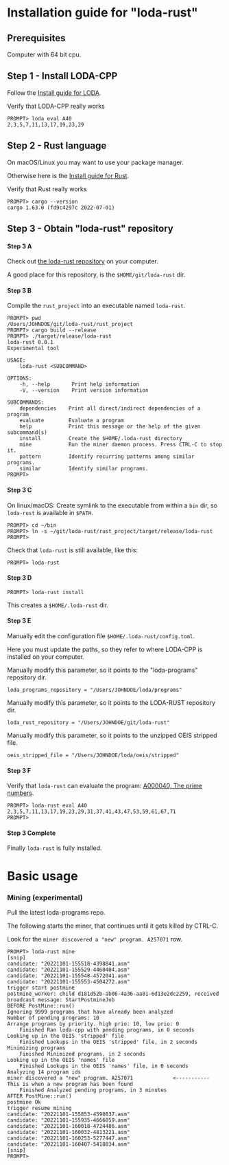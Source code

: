 # Installation guide for "loda-rust"

## Prerequisites

Computer with 64 bit cpu.


## Step 1 - Install LODA-CPP

Follow the [Install guide for LODA](https://loda-lang.org/install/).

Verify that LODA-CPP really works

```
PROMPT> loda eval A40
2,3,5,7,11,13,17,19,23,29
```


## Step 2 - Rust language

On macOS/Linux you may want to use your package manager.

Otherwise here is the [Install guide for Rust](https://www.rust-lang.org/learn/get-started).

Verify that Rust really works

```
PROMPT> cargo --version
cargo 1.63.0 (fd9c4297c 2022-07-01)
```


## Step 3 - Obtain "loda-rust" repository

#### Step 3 A

Check out [the loda-rust repository](https://github.com/loda-lang/loda-rust) on your computer.

A good place for this repository, is the `$HOME/git/loda-rust` dir.

#### Step 3 B

Compile the `rust_project` into an executable named `loda-rust`.

```
PROMPT> pwd
/Users/JOHNDOE/git/loda-rust/rust_project
PROMPT> cargo build --release
PROMPT> ./target/release/loda-rust
loda-rust 0.0.1
Experimental tool

USAGE:
    loda-rust <SUBCOMMAND>

OPTIONS:
    -h, --help       Print help information
    -V, --version    Print version information

SUBCOMMANDS:
    dependencies    Print all direct/indirect dependencies of a program
    evaluate        Evaluate a program
    help            Print this message or the help of the given subcommand(s)
    install         Create the $HOME/.loda-rust directory
    mine            Run the miner daemon process. Press CTRL-C to stop it.
    pattern         Identify recurring patterns among similar programs.
    similar         Identify similar programs.
PROMPT>
```

#### Step 3 C

On linux/macOS: Create symlink to the executable from within a `bin` dir, so `loda-rust` is available in `$PATH`.

```
PROMPT> cd ~/bin
PROMPT> ln -s ~/git/loda-rust/rust_project/target/release/loda-rust
PROMPT>
```

Check that `loda-rust` is still available, like this:

```
PROMPT> loda-rust
```

#### Step 3 D

```
PROMPT> loda-rust install
```

This creates a `$HOME/.loda-rust` dir.

#### Step 3 E

Manually edit the configuration file `$HOME/.loda-rust/config.toml`.

Here you must update the paths, so they refer to where LODA-CPP is installed on your computer.

Manually modify this parameter, so it points to the "loda-programs" repository dir.
```
loda_programs_repository = "/Users/JOHNDOE/loda/programs"
```

Manually modify this parameter, so it points to the LODA-RUST repository dir.
```
loda_rust_repository = "/Users/JOHNDOE/git/loda-rust"
```

Manually modify this parameter, so it points to the unzipped OEIS stripped file.
```
oeis_stripped_file = "/Users/JOHNDOE/loda/oeis/stripped"
```

#### Step 3 F

Verify that `loda-rust` can evaluate the program: [A000040, The prime numbers](https://oeis.org/A000040).

```
PROMPT> loda-rust eval A40
2,3,5,7,11,13,17,19,23,29,31,37,41,43,47,53,59,61,67,71
PROMPT>
```

#### Step 3 Complete

Finally `loda-rust` is fully installed.

# Basic usage

### Mining (experimental)

Pull the latest loda-programs repo.

The following starts the miner, that continues until it gets killed by CTRL-C.

Look for the `miner discovered a "new" program. A257071` row.

```
PROMPT> loda-rust mine
[snip]
candidate: "20221101-155518-4398841.asm"
candidate: "20221101-155529-4460404.asm"
candidate: "20221101-155548-4572041.asm"
candidate: "20221101-155553-4504272.asm"
trigger start postmine
postmine_worker: child d181d52b-ab06-4a36-aa81-6d13e2dc2259, received broadcast message: StartPostmineJob
BEFORE PostMine::run()
Ignoring 9999 programs that have already been analyzed
Number of pending programs: 10
Arrange programs by priority. high prio: 10, low prio: 0
    Finished Ran loda-cpp with pending programs, in 0 seconds
Looking up in the OEIS 'stripped' file
    Finished Lookups in the OEIS 'stripped' file, in 2 seconds
Minimizing programs
    Finished Minimized programs, in 2 seconds
Looking up in the OEIS 'names' file
    Finished Lookups in the OEIS 'names' file, in 0 seconds
Analyzing 14 program ids
miner discovered a "new" program. A257071             <----------- This is when a new program has been found
    Finished Analyzed pending programs, in 3 minutes
AFTER PostMine::run()
postmine Ok
trigger resume mining
candidate: "20221101-155853-4590837.asm"
candidate: "20221101-155935-4666859.asm"
candidate: "20221101-160018-4724486.asm"
candidate: "20221101-160032-4813221.asm"
candidate: "20221101-160253-5277447.asm"
candidate: "20221101-160407-5418834.asm"
[snip]
PROMPT>
```

